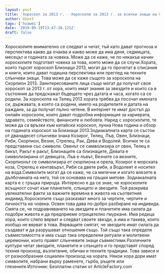 ```yaml
---
layout: post
title: 'Хороскоп за 2013 г. - Хороскопи за 2013 г. за всички знаци на Слънцето'
author: Ghost
tags: ['huawei']
date: '2019-09-19T23:47:38.121Z'
draft: false
---
```


Хороскопите внимателно се следват и четат, тъй като дават прогноза и перспектива какво да очаква и какво може да има деня, седмицата, месецът и годината за човека. Може да се каже, че по някакъв начин хороскопите подготвят човека за това, което може да се случи.Хората, които търсят хороскоп Близнаци 2013, могат да го прочетат в списания и книги, които дават годишна перспектива или преглед на техните слънчеви знаци. Това може да се каже същото за хороскопа на Скорпион 2013. Заинтересованите лица също могат да получат своя хороскоп за 2013 г. от хора, които имат знания за звездите и които са в състояние да предскажат бъдещето чрез датата и часа, когато са се родили. За хороскопа на Телец 2013 хората трябва да посочат имената си, държавата, в която са родени, името на родителите и датата на раждане, за да получат пълно четене. В интернет те имат достъп до онлайн хороскопи, които дават подробна информация за кариерата, здравето, семейството, финансите и любовта. Наред с хороскопите, те може да са връзки към китайски хороскоп, лунна Нова година и обзор на годината хороскоп за Близнаци 2013.Зодиакалната карта се състои от дванадесет слънчеви знака Козирог, Телец, Лъв, Овен, Близнаци, Риби, Скорпион, Везни, Стрелец, Рак, Дева и Водолей. Всички те са представени със символи. Овенът се символизира от овен, Телец е бикът, Ракът е ракът, Близнаците са близнаците, Девата е символизирана от девицата, Лъв е лъвът, Везните са везните, Скорпионът се символизира от скорпиона и орела, Козирог е морската коза, Стрелец е кентавърът, Риби са двете риби, а Водолеят е носител на вода.Символите могат да се каже, че са митични и когато влезете в дълбочината на него, той се основава на гръцки митове. Зодиакалната карта е с гръцка природа. Интересно е да се знае, че хороскопите всъщност сочат към планетите, слънцето и звездите. Той разкрива увлекателни факти за важните времена в живота на съответния индивид.Хороскопите също разказват много за чертите, чертите и личността на човека. Освен това дава по-добро разбиране на индивида. Смята се, че подравняването на звездите и планетите има силата да подобри живота и да предприеме отрицателно гмуркане. Има редица хора, които сляпо вярват и следват своите звезди, а има и такива, които изобщо не вярват в това. Вярващите смятат, че звездите имат силата да създават и да разрушават отношения също. Той също така определя съвместимостта и има също така определени ритуали и молитвени церемонии, които правят слънчевите знаци съвместими.Различните култури четат звездите, планетите и слънцето и го представят според техния произход, възпитание, обичаи и техните традиции. Това зависи и от разнообразния социален произход на хората. Някои хора дори имат символите, набрани върху раменете, гърба, ръцете или глезените.Източник: Безплатни статии от ArticleFactory.com
